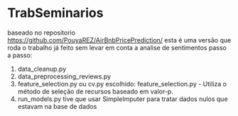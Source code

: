 # TrabSeminarios
baseado no repositorio https://github.com/PouyaREZ/AirBnbPricePrediction/
esta é uma versão que roda o trabalho já feito sem levar em conta a analise de sentimentos
passo a passo:
1. data_cleanup.py
2. data_preprocessing_reviews.py
3. feature_selection.py ou cv.py
  escolhido: feature_selection.py - Utiliza o método de seleção de recursos baseado em valor-p.    
4. run_models.py
		tive que usar SimpleImputer para tratar dados nulos que estavam na base de dados
